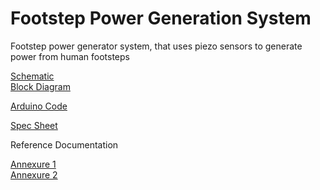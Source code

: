 # Footstep Power Generation System

Footstep power generator system, that uses piezo sensors to generate power from human footsteps

[Schematic](/doc/Schematic_FootStep%20Power%20gen.%20sys_2022-04-20.pdf)</br>
[Block Diagram](/doc/block-diagram-footstep.jpeg)

[Arduino Code ](/code/Footstep-Power-Generation-System.ino)

[Spec Sheet ](/doc/Footstep%20power%20generation%20system%20Spec%20sheet.pdf)

Reference Documentation

[Annexure 1](/doc/doc-footstep.pdf)</br>
[Annexure 2](/doc/Footstep%20power%20generation%20system%20Final%20year%20be%20project.pdf)

